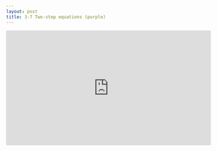 ```yaml
---
layout: post
title: 3-7 Two-step equations (purple)
---
```


<iframe width="560" height="315" src="https://www.youtube.com/embed/eLEUP9e_6vg" frameborder="0" allowfullscreen></iframe>
